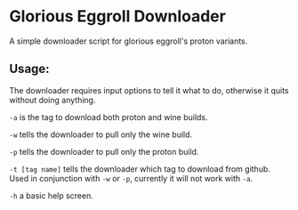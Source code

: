 # Glorious Eggroll Downloader
A simple downloader script for glorious eggroll's proton variants.

## Usage:
The downloader requires input options to tell it what to do, otherwise it quits without doing anything.

`-a` is the tag to download both proton and wine builds.

`-w` tells the downloader to pull only the wine build.

`-p` tells the downloader to pull only the proton build.

`-t [tag name]` tells the downloader which tag to download from github. 
Used in conjunction with `-w` or `-p`, currently it will not work with `-a`.

`-h` a basic help screen.
